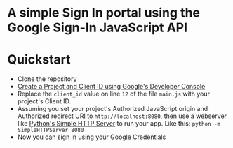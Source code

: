 # A simple Sign In portal using the Google Sign-In JavaScript API

# Quickstart

- Clone the repository
- [Create a Project and Client ID using Google's Developer Console](https://developers.google.com/identity/sign-in/web/devconsole-project)
- Replace the `client_id` value on line `12` of the file `main.js` with your project's Client ID.
- Assuming you set your project's Authorized JavaScript origin and Authorized redirect URI to `http://localhost:8080`, then use a webserver like [Python's Simple HTTP Server](https://docs.python.org/2/library/simplehttpserver.html) to run your app. Like this: `python -m SimpleHTTPServer 8080
`
- Now you can sign in using your Google Credentials
